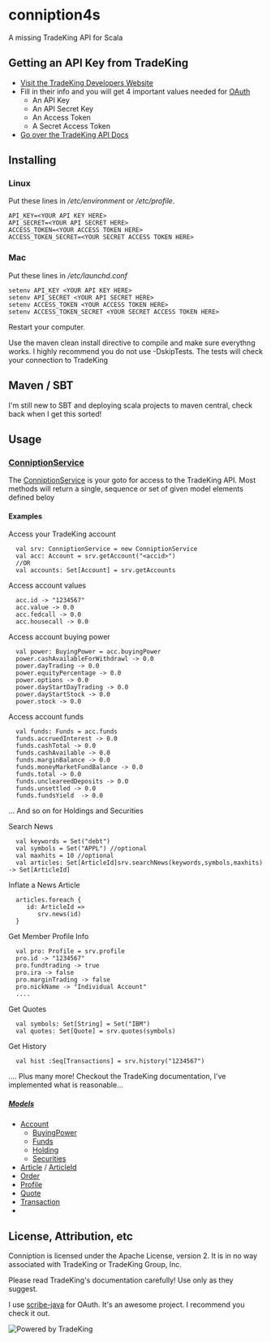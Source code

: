 conniption4s
============

A missing TradeKing API for Scala

## Getting an API Key from TradeKing

* [Visit the TradeKing Developers Website](https://developers.tradeking.com/applications/)  
* Fill in their info and you will get 4 important values needed for [OAuth](http://oauth.net/)
    * An API Key
    * An API Secret Key
    * An Access Token
    * A Secret Access Token
* [Go over the TradeKing API Docs](https://developers.tradeking.com/documentation/getting-started) 

## Installing

### Linux

Put these lines in */etc/environment* or */etc/profile*.

    API_KEY=<YOUR API KEY HERE>
    API_SECRET=<YOUR API SECRET HERE>
    ACCESS_TOKEN=<YOUR ACCESS TOKEN HERE>
    ACCESS_TOKEN_SECRET=<YOUR SECRET ACCESS TOKEN HERE>


### Mac

Put these lines in */etc/launchd.conf*

    setenv API_KEY <YOUR API KEY HERE>
    setenv API_SECRET <YOUR API SECRET HERE>
    setenv ACCESS_TOKEN <YOUR ACCESS TOKEN HERE>
    setenv ACCESS_TOKEN_SECRET <YOUR SECRET ACCESS TOKEN HERE>
    
    
Restart your computer.

Use the maven clean install directive to compile and make sure everythng works. I highly recommend you do not use -DskipTests. The tests will check your connection to TradeKing

## Maven / SBT

I'm still new to SBT and deploying scala projects to maven central, check back when I get this sorted!

## Usage

### [ConniptionService](https://github.com/Ccook/conniption4s/blob/master/src/main/scala/com/celexus/conniption/ConniptionService.scala)

The [ConniptionService](https://github.com/Ccook/conniption4s/blob/master/src/main/scala/com/celexus/conniption/ConniptionService.scala) is your goto for access to the TradeKing API. Most methods will return a single, sequence or set of given model elements defined beloy

#### Examples

Access your TradeKing account

      val srv: ConniptionService = new ConniptionService
      val acc: Account = srv.getAccount("<accid>")
      //OR
      val accounts: Set[Account] = srv.getAccounts

Access account values

      acc.id -> "1234567"
      acc.value -> 0.0
      acc.fedcall -> 0.0
      acc.housecall -> 0.0
      
Access account buying power

      val power: BuyingPower = acc.buyingPower
      power.cashAvailableForWithdrawl -> 0.0
      power.dayTrading -> 0.0
      power.equityPercentage -> 0.0
      power.options -> 0.0
      power.dayStartDayTrading -> 0.0
      power.dayStartStock -> 0.0
      power.stock -> 0.0

Access account funds

      val funds: Funds = acc.funds
      funds.accruedInterest -> 0.0
      funds.cashTotal -> 0.0
      funds.cashAvailable -> 0.0
      funds.marginBalance -> 0.0
      funds.moneyMarketFundBalance -> 0.0
      funds.total -> 0.0
      funds.uncleareedDeposits -> 0.0
      funds.unsettled -> 0.0
      funds.fundsYield  -> 0.0
      
... And so on for Holdings and Securities

Search News

      val keywords = Set("debt")
      val symbols = Set("APPL") //optional
      val maxhits = 10 //optional 
      val articles: Set[ArticleId]srv.searchNews(keywords,symbols,maxhits) -> Set[ArticleId]

Inflate a News Article

      articles.foreach {
         id: ArticleId =>
            srv.news(id)
      }

Get Member Profile Info

      val pro: Profile = srv.profile
      pro.id -> "1234567"
      pro.fundtrading -> true
      pro.ira -> false
      pro.marginTrading -> false
      pro.nickName -> "Individual Account"
      ....

Get Quotes

      val symbols: Set[String] = Set("IBM")
      val quotes: Set[Quote] = srv.quotes(symbols)
   
Get History

      val hist :Seq[Transactions] = srv.history("1234567")
   
.... Plus many more! Checkout the TradeKing documentation, I've implemented what is reasonable...

##### [Models](https://github.com/Ccook/conniption4s/tree/master/src/main/scala/com/celexus/conniption/model)

* [Account](https://github.com/Ccook/conniption4s/blob/master/src/main/scala/com/celexus/conniption/model/Account.scala)
   * [BuyingPower](https://github.com/Ccook/conniption4s/blob/master/src/main/scala/com/celexus/conniption/model/BuyingPower.scala)
   * [Funds](https://github.com/Ccook/conniption4s/blob/master/src/main/scala/com/celexus/conniption/model/Funds.scala)
   * [Holding](https://github.com/Ccook/conniption4s/blob/master/src/main/scala/com/celexus/conniption/model/Holding.scala)
   * [Securities](https://github.com/Ccook/conniption4s/blob/master/src/main/scala/com/celexus/conniption/model/Securities.scala)
* [Article](https://github.com/Ccook/conniption4s/blob/master/src/main/scala/com/celexus/conniption/model/Article.scala) / [ArticleId](https://github.com/Ccook/conniption4s/blob/master/src/main/scala/com/celexus/conniption/model/ArticleId.scala)
* [Order](https://github.com/Ccook/conniption4s/blob/master/src/main/scala/com/celexus/conniption/model/Order.scala)
* [Profile](https://github.com/Ccook/conniption4s/blob/master/src/main/scala/com/celexus/conniption/model/Profile.scala)
* [Quote](https://github.com/Ccook/conniption4s/blob/master/src/main/scala/com/celexus/conniption/model/Quote.scala)
* [Transaction](https://github.com/Ccook/conniption4s/blob/master/src/main/scala/com/celexus/conniption/model/Transaction.scala)
* 
## License, Attribution, etc


Conniption is licensed under the Apache License, version 2. It is in no way associated with TradeKing or TradeKing Group, Inc.

Please read TradeKing's documentation carefully! Use only as they suggest.


I use [scribe-java](https://github.com/fernandezpablo85/scribe-java) for OAuth. It's an awesome project. I recommend you check it out.


![Powered by TradeKing](https://developers.tradeking.com/images/logos/PB-TK-small-Blue.gif)



